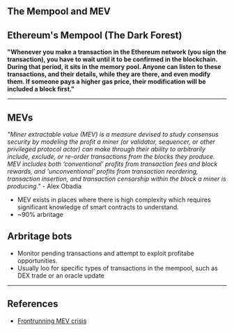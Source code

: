 ## The Mempool and MEV


## Ethereum's Mempool (The Dark Forest)

**"Whenever you make a transaction in the Ethereum network (you sign the transaction), you have to wait until it to be confirmed in the blockchain. During that period, it sits in the memory pool. Anyone can listen to these transactions, and their details, while they are there, and even modify them. If someone pays a higher gas price, their modification will be included a block first."**

---

## MEVs

*"Miner extractable value (MEV) is a measure devised to study consensus security by modeling the profit a miner (or validator, sequencer, or other privileged protocol actor) can make through their ability to arbitrarily include, exclude, or re-order transactions from the blocks they produce. MEV includes both ‘conventional’ profits from transaction fees and block rewards, and ‘unconventional’ profits from transaction reordering, transaction insertion, and transaction censorship within the block a miner is producing."* - Alex Obadia

* MEV exists in places where there is high complexity which requires significant knowledge of smart contracts to understand. 
* ~90% arbritage 

## Arbritage bots

* Monitor pending transactions and attempt to exploit profitabe opportunities.
* Usually loo for specific types of transactions in the mempool, such as DEX trade or an oracle update


---

## References

* [Frontrunning MEV crisis](https://writings.flashbots.net/writings/frontrunning-mev-crisis/)
